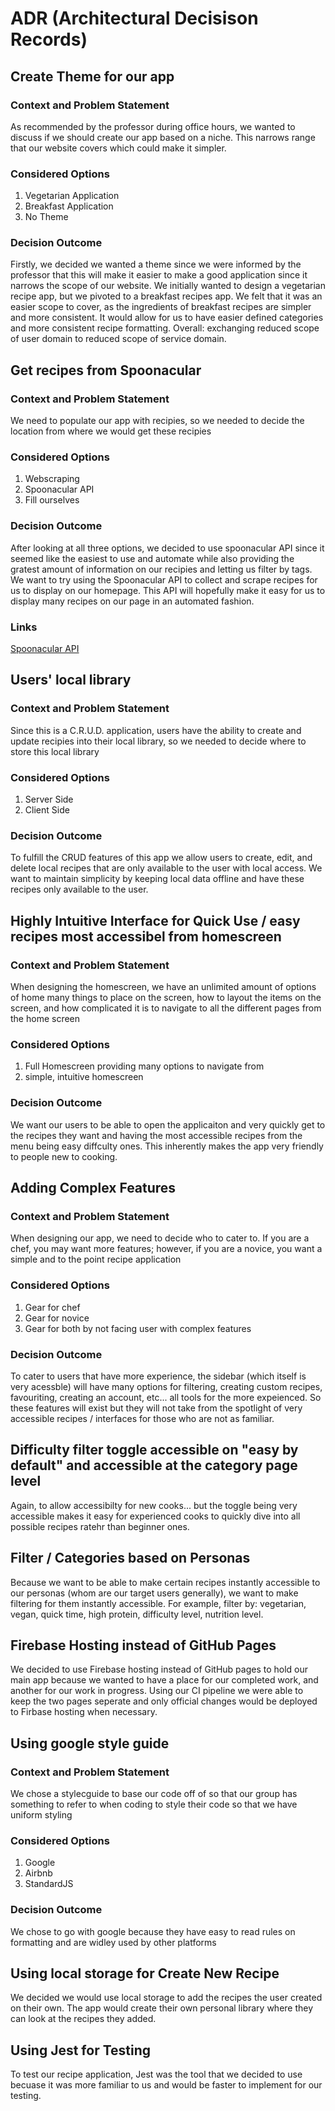 # ADR (Architectural Decisison Records)

## Create Theme for our app
### Context and Problem Statement
As recommended by the professor during office hours, we wanted to discuss if we should create our app based on a niche. This narrows range that our website covers which could make it simpler. 
### Considered Options 
1. Vegetarian Application
2. Breakfast Application 
3. No Theme
### Decision Outcome 
Firstly, we decided we wanted a theme since we were informed by the professor that this will make it easier to make a good application since it narrows the scope of our website. We initially wanted to design a vegetarian recipe app, but we pivoted to a breakfast recipes app. We felt that it was an easier scope to cover, as the ingredients of breakfast recipes are simpler and more consistent. It would allow for us to have easier defined categories and more consistent recipe formatting. Overall: exchanging reduced scope of user domain to reduced scope of service domain.

## Get recipes from Spoonacular
### Context and Problem Statement 
We need to populate our app with recipies, so we needed to decide the location from where we would get these recipies
### Considered Options 
1. Webscraping
2. Spoonacular API
3. Fill ourselves 
### Decision Outcome 
After looking at all three options, we decided to use spoonacular API since it seemed like the easiest to use and automate while also providing the gratest amount of information on our recipies and letting us filter by tags. We want to try using the Spoonacular API to collect and scrape recipes for us to display on our homepage. This API will hopefully make it easy for us to display many recipes on our page in an automated fashion. 
### Links
[Spoonacular API](https://spoonacular.com) 

## Users' local library
### Context and Problem Statement 
Since this is a C.R.U.D. application, users have the ability to create and update recipies into their local library, so we needed to decide where to store this local library 
### Considered Options 
1. Server Side
2. Client Side
### Decision Outcome 
To fulfill the CRUD features of this app we allow users to create, edit, and delete local recipes that are only available to the user with local access. We want to maintain simplicity by keeping local data offline and have these recipes only available to the user.

## Highly Intuitive Interface for Quick Use / easy recipes most accessibel from homescreen 
### Context and Problem Statement 
When designing the homescreen, we have an unlimited amount of options of home many things to place on the screen, how to layout the items on the screen, and how complicated it is to navigate to all the different pages from the home screen
### Considered Options 
1. Full Homescreen providing many options to navigate from 
2. simple, intuitive homescreen 
### Decision Outcome 
We want our users to be able to open the applicaiton and very quickly get to the recipes they want and having the most accessible recipes from the menu being easy diffculty ones. This inherently makes the app very friendly to people new to cooking.

## Adding Complex Features
### Context and Problem Statement 
When designing our app, we need to decide who to cater to. If you are a chef, you may want more features; however, if you are a novice, you want a simple and to the point recipe application
### Considered Options 
1. Gear for chef
2. Gear for novice
3. Gear for both by not facing user with complex features
### Decision Outcome 
To cater to users that have more experience, the sidebar (which itself is very acessble) will have many options for filtering, creating custom recipes, favouriting, creating an account, etc... all tools for the more expeienced. So these features will exist but they will not take from the spotlight of very accessible recipes / interfaces for those who are not as familiar. 

## Difficulty filter toggle accessible on "easy by default" and accessible at the category page level 
Again, to allow accessibilty for new cooks... but the toggle being very accessible makes it easy for experienced cooks to quickly dive into all possible recipes ratehr than beginner ones.

## Filter / Categories based on Personas
Because we want to be able to make certain recipes instantly accessible to our personas (whom are our target users generally), we want to make filtering for them instantly accessible. For example, filter by: vegetarian, vegan, quick time, high protein, difficulty level, nutrition level.

## Firebase Hosting instead of GitHub Pages
We decided to use Firebase hosting instead of GitHub pages to hold our main app because we wanted to have a place for our completed work, and another for our work in progress. Using our CI pipeline we were able to keep the two pages seperate and only official changes would be deployed to Firbase hosting when necessary. 

## Using google style guide
### Context and Problem Statement 
We chose a stylecguide to base our code off of so that our group has something to refer to when coding to style their code so that we have uniform styling
### Considered Options 
1. Google 
2. Airbnb
3. StandardJS
### Decision Outcome 
We chose to go with google because they have easy to read rules on formatting and are widley used by other platforms

## Using local storage for Create New Recipe
We decided we would use local storage to add the recipes the user created on their own. The app would create their own personal library where they can look at the recipes they added.

## Using Jest for Testing
To test our recipe application, Jest was the tool that we decided to use becuase it was more familiar to us and would be faster to implement for our testing.


